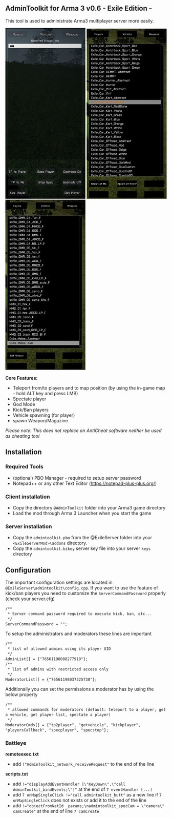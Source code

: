 ## AdminToolkit for Arma 3 v0.6 - Exile Edition -

This tool is used to administrate Arma3 multiplayer server more easily.

<img src="images/a3-atk-players.jpg" width="250" title="Manage players">
<img src="images/a3-atk-vehicles.jpg" width="250" title="Spawn vehicles">
<img src="images/a3-atk-weapons.jpg" width="250" title="Get weapons">

**Core Features:**

- Teleport from/to players and to map position (by using the in-game map - hold ALT key and press LMB)
- Spectate player
- God Mode
- Kick/Ban players
- Vehicle spawning (for player)
- spawn Weapon/Magazine

*Please note: This does not replace an AntiCheat software neither be used as cheating tool*

## Installation
### Required Tools

+ (optional) PBO Manager - required to setup server password
+ Notepad++ or any other Text Editor (https://notepad-plus-plus.org/)

### Client installation

+ Copy the directory `@AdminToolkit` folder into your Arma3 game directory 
+ Load the mod through Arma 3 Launcher when you start the game

### Server installation

+ Copy the `admintoolkit.pbo` from the @ExileServer folder into your `<ExileServerMod>\addons` directory.
+ Copy the `admintoolkit.bikey` server key file into your server `keys` directory

## Configuration

The important configuration settings are located in `@ExileServer\admintoolkit\config.cpp`.
If you want to use the feature of  kick/ban players you need to customize the `ServerCommandPassword` properly (check your server.cfg)

```
/**
 * Server command password required to execute kick, ban, etc...
 */
ServerCommandPassword = "";
```

To setup the administrators and moderators these lines are important

```
/**
 * list of allowed admins using its player UID
 */
AdminList[] = {"76561198088277918"};
/**
 * list of admins with restricted access only
 */
ModeratorList[] = {"76561198037325738"};
```

Additionally you can set the permissions a moderator has by using the below property

```
/**
 * allowed commands for moderators (default: teleport to a player, get a vehicle, get player list, spectate a player)
 */
ModeratorCmds[] = {"tp2player", "getvehicle", "kickplayer", "playersCallback", "specplayer", "specstop"};
```
 
### Battleye

**remoteexec.txt**

+ add `!"AdminToolkit_network_receiveRequest"` to the end of the line

**scripts.txt**

+ add `!="displayAddEventHandler [\"KeyDown\",\"call AdminToolkit_bindEvents;\"]"` at the end of `7 eventHandler [...]`
+ add `7 onMapSingleClick !="call admintoolkit_butt"` as a new line if `7 onMapSingleClick` does not exists or add it to the end of the line
+ add `!="objectFromNetId _params;\nadmintoolkit_specCam = \"camera\" camCreate"` at the end of line `7 camCreate`
